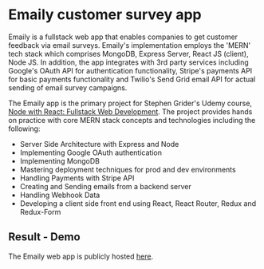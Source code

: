 # Emaily customer survey app
Emaily is a fullstack web app that enables companies to get customer feedback via email surveys.  Emaily's implementation employs the 'MERN' tech stack which comprises MongoDB, Express Server, React JS (client), Node JS.  In addition, the app integrates with 3rd party services including Google's OAuth API for authentication functionality, Stripe's payments API for basic payments functionality and Twilio's Send Grid email API for actual sending of email survey campaigns.

The Emaily app is the primary project for Stephen Grider's Udemy course, [Node with React: Fullstack Web Development](https://www.udemy.com/course/node-with-react-fullstack-web-development/).  The project provides hands on practice with core MERN stack concepts and technologies including the following:

- Server Side Architecture with Express and Node
- Implementing Google OAuth authentication
- Implementing MongoDB
- Mastering deployment techniques for prod and dev environments
- Handling Payments with Stripe API
- Creating and Sending emails from a backend server
- Handling Webhook Data
- Developing a client side front end using React, React Router, Redux and Redux-Form

## Result - Demo
The Emaily web app is publicly hosted [here](https://calm-fjord-85714.herokuapp.com/).
